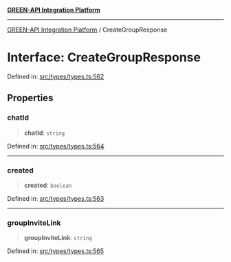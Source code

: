 [**GREEN-API Integration Platform**](../README.md)

***

[GREEN-API Integration Platform](../globals.md) / CreateGroupResponse

# Interface: CreateGroupResponse

Defined in: [src/types/types.ts:562](https://github.com/green-api/greenapi-integration/blob/20ab1c18eae4ff2cd48cede03d005dd7127abc0b/src/types/types.ts#L562)

## Properties

### chatId

> **chatId**: `string`

Defined in: [src/types/types.ts:564](https://github.com/green-api/greenapi-integration/blob/20ab1c18eae4ff2cd48cede03d005dd7127abc0b/src/types/types.ts#L564)

***

### created

> **created**: `boolean`

Defined in: [src/types/types.ts:563](https://github.com/green-api/greenapi-integration/blob/20ab1c18eae4ff2cd48cede03d005dd7127abc0b/src/types/types.ts#L563)

***

### groupInviteLink

> **groupInviteLink**: `string`

Defined in: [src/types/types.ts:565](https://github.com/green-api/greenapi-integration/blob/20ab1c18eae4ff2cd48cede03d005dd7127abc0b/src/types/types.ts#L565)

